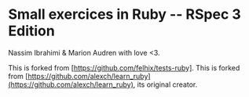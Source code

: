 Small exercices in Ruby -- RSpec 3 Edition
==========

Nassim Ibrahimi & Marion Audren with love <3.

This is forked from [https://github.com/felhix/tests-ruby].
This is forked from [https://github.com/alexch/learn_ruby](https://github.com/alexch/learn_ruby), its original creator.

